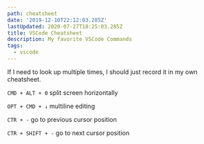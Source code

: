 ```yaml
---
path: cheatsheet
date: '2019-12-10T22:12:03.285Z'
lastUpdated: 2020-07-27T18:25:03.285Z
title: VSCode Cheatsheet
description: My favorite VSCode Commands
tags:
  - vscode
---
```


If I need to look up multiple times, I should just record it in my own cheatsheet.

`CMD + ALT + 0` split screen horizontally

`OPT + CMD + ↓` multiline editing

`CTR + -` go to previous cursor position

`CTR + SHIFT + -` go to next cursor position

